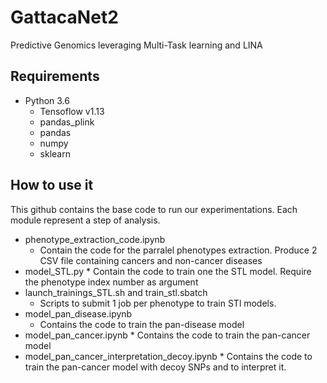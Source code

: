 # GattacaNet2

Predictive Genomics leveraging Multi-Task learning and LINA

## Requirements
  * Python 3.6
    * Tensoflow v1.13
    * pandas_plink
    * pandas
    * numpy
    * sklearn
   
 ## How to use it 
 This github contains the base code to run our experimentations. Each module represent a step of analysis. 
  * phenotype_extraction_code.ipynb
    * Contain the code for the parralel phenotypes extraction. Produce 2 CSV file containing cancers and non-cancer diseases
  *  model_STL.py
    * Contain the code to train one the STL model. Require the phenotype index number as argument 
  * launch_trainings_STL.sh and train_stl.sbatch
    *  Scripts to submit 1 job per phenotype to train STl models.
  * model_pan_disease.ipynb
    * Contains the code to train the pan-disease model
   * model_pan_cancer.ipynb 
    * Contains the code to train the pan-cancer model
   * model_pan_cancer_interpretation_decoy.ipynb
    * Contains the code to train the pan-cancer model with decoy SNPs and to interpret it.


